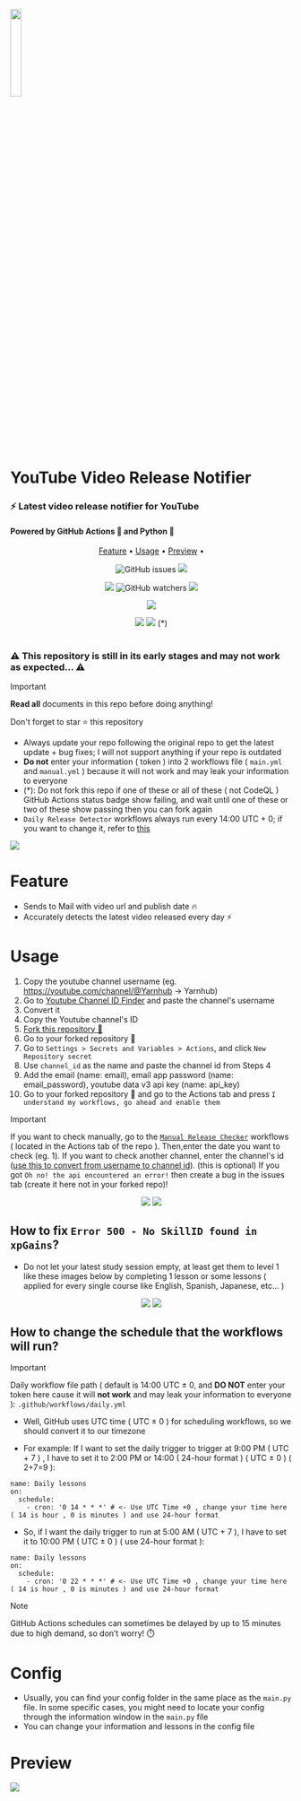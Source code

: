<picture><img align="center" src="https://raw.githubusercontent.com/peme969/youtube-release-notifier/main/updater.webp" width="20%"/></picture>

# YouTube Video Release Notifier

### ⚡️ Latest video release notifier for YouTube

#### Powered by GitHub Actions 🐙 and Python 🐍

<p align="center">
  <a href="#feature">Feature</a>
  •
  <a href="#usage">Usage</a>     
  •
  <a href="#preview">Preview</a>
  •
</p>
<p align="center">
  <img alt="GitHub issues" src="https://img.shields.io/github/issues/peme969/youtube-release-notifier?style=flat">
  <img src="https://img.shields.io/github/forks/gorouflex/DuoXPy?style=flat">
<p align="center">
  <img src="https://img.shields.io/github/stars/gorouflex/DuoXPy?style=flat">
  <img alt="GitHub watchers" src="https://img.shields.io/github/watchers/peme969/youtube-release-notifier?style=flat">
  <img src="https://img.shields.io/github/contributors/gorouflex/DuoXPy?style=flat">
</p>
<p align="center">
  <a href="https://github.com/gorouflex/DuoXPy/actions/workflows/codeql.yml"><img src="https://github.com/peme969/youtube-release-notifier/actions/workflows/codeql.yml/badge.svg"></a>
</p>
<p align="center">
  <a href="https://github.com/gorouflex/DuoXPy/actions/workflows/daily.yml"><img src="https://github.com/peme969/youtube-release-notifier/actions/workflows/main.yml/badge.svg"></a>
  <a href="https://github.com/gorouflex/DuoXPy/actions/workflows/manual.yml"><img src="https://github.com/peme969/youtube-release-notifier/actions/workflows/manual.yml/badge.svg"></a> (*)
</p>

#

### ⚠️ This repository is still in its early stages and may not work as expected... ⚠️
> [!IMPORTANT]
> **Read all** documents in this repo before doing anything!
> 
> Don't forget to star ⭐ this repository
> - Always update your repo following the original repo to get the latest update + bug fixes; I will not support anything if your repo is outdated
> - **Do not** enter your information ( token ) into 2 workflows file ( `main.yml` and `manual.yml` ) because it will not work and may leak your information to everyone
> - (*): Do not fork this repo if one of these or all of these ( not CodeQL ) GitHub Actions status badge show failing, and wait until one of these or two of these show passing then you can fork again
> - `Daily Release Detector` workflows always run every 14:00 UTC + 0; if you want to change it, refer to [this](https://github.com/gorouflex/DuoXPy/blob/main/README.md#how-to-change-the-schedule-that-the-workflows-will-run)
> <img src="https://i.imgur.com/htGeFlY.jpg">
  
# Feature 

- Sends to Mail with video url and publish date 🔥
- Accurately detects the latest video released every day ⚡

# Usage 

  1. Copy the youtube channel username (eg. https://youtube.com/channel/@Yarnhub -> Yarnhub)
  2. Go to [Youtube Channel ID Finder](https://www.streamweasels.com/tools/youtube-channel-id-and-user-id-convertor/) and paste the channel's username
  3. Convert it
  4. Copy the Youtube channel's ID
  5. [Fork this repository 🍴](https://github.com/peme969/youtube-release-notifier/fork)
  6. Go to your forked repository 🍴
  7. Go to `Settings > Secrets and Variables > Actions`, and click `New Repository secret`
  8. Use `channel_id` as the name and paste the channel id from Steps 4
  9. Add the email (name: email), email app password (name: email_password), youtube data v3 api key (name: api_key)
  10. Go to your forked repository 🍴 and go to the Actions tab and press `I understand my workflows, go ahead and enable them`

> [!IMPORTANT]
> If you want to check manually, go to the [`Manual Release Checker`](https://github.com/peme969/youtube-release-notifier/blob/main/.github/workflows/manual.yml) workflows ( located in the Actions tab of the repo ). Then,enter the date you want to check (eg. 1).
> If you want to check another channel, enter the channel's id ([use this to convert from username to channel id](https://www.streamweasels.com/tools/youtube-channel-id-and-user-id-convertor/)). (this is optional)
> If you got `Oh no! the api encountered an error!` then create a bug in the issues tab (create it here not in your forked repo)!

<p align="center">
  <img src="https://github.com/gorouflex/Sandy/blob/main/Img/DuoXPy/get_token.png">
  <img src="https://github.com/gorouflex/Sandy/blob/main/Img/DuoXPy/GitSettings.png">
</p>

## How to fix `Error 500 - No SkillID found in xpGains`?

- Do not let your latest study session empty, at least get them to level 1 like these images below by completing 1 lesson or some lessons ( applied for every single course like English, Spanish, Japanese, etc... )

<p align="center">
  <img src="https://github.com/gorouflex/Sandy/blob/main/Img/DuoXPy/wrong.png">
  <img src="https://github.com/gorouflex/Sandy/blob/main/Img/DuoXPy/correct.png">
</p>

## How to change the schedule that the workflows will run?

> [!IMPORTANT]
Daily workflow file path ( default is 14:00 UTC ± 0, and **DO NOT** enter your token here cause it will **not work** and may leak your information to everyone ): `.github/workflows/daily.yml`

- Well, GitHub uses UTC time ( UTC ± 0 ) for scheduling workflows, so we should convert it to our timezone

- For example: If I want to set the daily trigger to trigger at 9:00 PM ( UTC + 7 ) , I have to set it to 2:00 PM or 14:00 ( 24-hour format ) ( UTC ± 0 ) ( 2+7=9 ):

```
name: Daily lessons
on:
  schedule:
    - cron: '0 14 * * *' # <- Use UTC Time +0 , change your time here ( 14 is hour , 0 is minutes ) and use 24-hour format
```
- So, if I want the daily trigger to run at 5:00 AM ( UTC + 7 ), I have to set it to 10:00 PM ( UTC ± 0 ) ( use 24-hour format ):

```
name: Daily lessons
on:
  schedule:
    - cron: '0 22 * * *' # <- Use UTC Time +0 , change your time here ( 14 is hour , 0 is minutes ) and use 24-hour format
```


> [!NOTE]
> GitHub Actions schedules can sometimes be delayed by up to 15 minutes due to high demand, so don’t worry! ⏱️

# Config

- Usually, you can find your config folder in the same place as the `main.py` file. In some specific cases, you might need to locate your config through the information window in the `main.py` file
- You can change your information and lessons in the config file

# Preview

<p align="left">
  <img src="https://github.com/gorouflex/Sandy/blob/main/Img/DuoXPy/preview.png">
</p>
